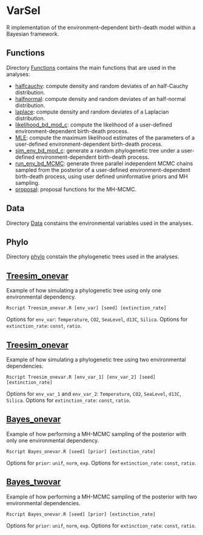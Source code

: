 # VarSel
R implementation of the environment-dependent birth-death model within a Bayesian framework.

## Functions
Directory [Functions](Functions) contains the main functions that are used in the analyses:
- [halfcauchy](Functions/halfcauchy.R): compute density and random deviates of an half-Cauchy distribution.
- [halfnormal](Functions/halfnormal.R): compute density and random deviates of an half-normal distribution.
- [laplace](Functions/laplace.R): compute density and random deviates of a Laplacian distribution.
- [likelihood_bd_mod_c](Functions/likelihood_bd_mod_c.R): compute the likelihood of a user-defined environment-dependent birth-death process.
- [MLE](Functions/MLE.R): compute the maximum likelihood estimates of the parameters of a user-defined environment-dependent birth-death process.
- [sim_env_bd_mod_c](FUnctions/sim_env_bd_mod_c.R): generate a random phylogenetic tree under a user-defined environment-dependent birth-death process.
- [run_env_bd_MCMC](Functions/run_env_bd_MCMC.R): generate three parallel independent MCMC chains sampled from the posterior of a user-defined environment-dependent birth-death process, using user defined uninformative priors and MH sampling.
- [proposal](Functions/proposal.R): proposal functions for the MH-MCMC.

## Data
Directory [Data](Data) constains the environmental variables used in the analyses.

## Phylo
Directory [phylo](phylo) constain the phylogenetic trees used in the analyses.

## [Treesim_onevar](Treesim_onevar.R)
Example of how simulating a phylogenetic tree using only one environmental dependency.

```
Rscript Treesim_onevar.R [env_var] [seed] [extinction_rate]
```
Options for `env_var`: `Temperature`, `CO2`, `SeaLevel`, `d13C`, `Silica`.
Options for `extinction_rate`: `const`, `ratio`.

## [Treesim_onevar](Treesim_onevar.R)
Example of how simulating a phylogenetic tree using two environmental dependencies.

```
Rscript Treesim_onevar.R [env_var_1] [env_var_2] [seed] [extinction_rate]
```
Options for `env_var_1` and `env_var_2`: `Temperature`, `CO2`, `SeaLevel`, `d13C`, `Silica`.
Options for `extinction_rate`: `const`, `ratio`.

## [Bayes_onevar](Bayes_onevar.R)
Example of how performing a MH-MCMC sampling of the posterior with only one environmental dependency.

```
Rscript Bayes_onevar.R [seed] [prior] [extinction_rate]
```
Options for `prior`: `unif`, `norm`, `exp`.
Options for `extinction_rate`: `const`, `ratio`.

## [Bayes_twovar](Bayes_twovar.R)
Example of how performing a MH-MCMC sampling of the posterior with two environmental dependencies.

```
Rscript Bayes_onevar.R [seed] [prior] [extinction_rate]
```
Options for `prior`: `unif`, `norm`, `exp`.
Options for `extinction_rate`: `const`, `ratio`.